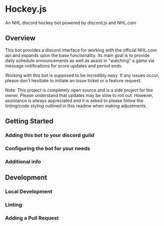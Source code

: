 # Hockey.js

An NHL discord hockey bot powered by discord.js and NHL.com

## Overview

This bot provides a discord interface for working with the official NHL.com api
and expands upon the base functionality. Its main goal is to provide daily schedule
announcements as well as assist in "watching" a game via message notifications 
for score updates and period ends.

Working with this bot is supposed to be incredibly easy. If any issues occur, please
don't hesitiate to initiate an issue ticket or a feature request.

Note: This project is completely open source and is a side project for the owner.
Please understand that updates may be slow to roll out. However, assistance is always
appreciated and it is asked to please follow the linting/code styling outlined 
in this readme when making adjustments. 

## Getting Started

### Adding this bot to your discord guild

### Configuring the bot for your needs

### Additional info

## Development

### Local Development 

### Linting

### Adding a Pull Request
